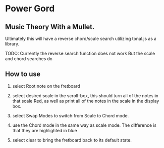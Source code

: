 # Power Gord
## Music Theory With a Mullet.

Ultimately this will have a reverse chord/scale search utilizing tonal.js as a library.

TODO:
Currently the reverse search function does not work
But the scale and chord searches do

## How to use

1. select Root note on the fretboard

2. select desired scale in the scroll-box, this should turn all of the notes in that scale Red, as well as print all of the notes in the scale in the display box.

3. select Swap Modes to switch from Scale to Chord mode.

4. use the Chord mode in the same way as scale mode. The difference is that they are highlighted in blue

4. select clear to bring the fretboard back to its default state.
